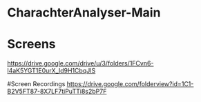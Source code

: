 # CharachterAnalyser-Main
# Screens 
https://drive.google.com/drive/u/3/folders/1FCvn6-l4aK5YGT1E0urX_Id9H1CbqJIS

#Screen Recordings
https://drive.google.com/folderview?id=1C1-B2V5FT87-8X7LF7tiPuTTi8s2bP7F
